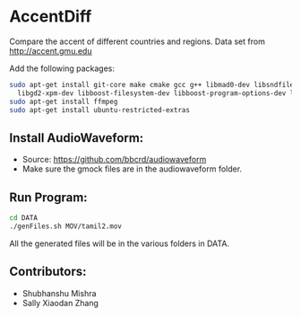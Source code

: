 AccentDiff
==========

Compare the accent of different countries and regions. Data set from http://accent.gmu.edu

Add the following packages:
```sh
sudo apt-get install git-core make cmake gcc g++ libmad0-dev libsndfile1-dev \
  libgd2-xpm-dev libboost-filesystem-dev libboost-program-options-dev libboost-regex-dev
sudo apt-get install ffmpeg
sudo apt-get install ubuntu-restricted-extras
```

Install AudioWaveform:
----------------------
* Source: https://github.com/bbcrd/audiowaveform
* Make sure the gmock files are in the audiowaveform folder.

Run Program:
-----------
```sh
cd DATA
./genFiles.sh MOV/tamil2.mov
```

All the generated files will be in the various folders in DATA.

Contributors:
-------------
* Shubhanshu Mishra
* Sally Xiaodan Zhang
